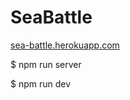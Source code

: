 # SeaBattle

[sea-battle.herokuapp.com](https://sea-bbattle.herokuapp.com/)

$ npm run server

$ npm run dev

